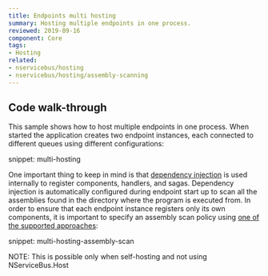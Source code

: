 ```yaml
---
title: Endpoints multi hosting
summary: Hosting multiple endpoints in one process.
reviewed: 2019-09-16
component: Core
tags:
- Hosting
related:
- nservicebus/hosting
- nservicebus/hosting/assembly-scanning
---
```


## Code walk-through

This sample shows how to host multiple endpoints in one process. When started the application creates two endpoint instances, each connected to different queues using different configurations:

snippet: multi-hosting

One important thing to keep in mind is that [dependency injection](/nservicebus/dependency-injection/) is used internally to register components, handlers, and sagas. Dependency injection is automatically configured during endpoint start up to scan all the assemblies found in the directory where the program is executed from. In order to ensure that each endpoint instance registers only its own components, it is important to specify an assembly scan policy using [one of the supported approaches](/nservicebus/hosting/assembly-scanning.md):

snippet: multi-hosting-assembly-scan

NOTE: This is possible only when self-hosting and not using NServiceBus.Host

